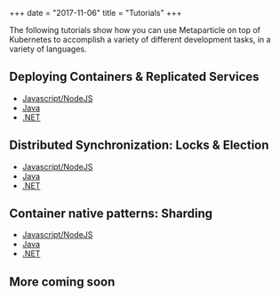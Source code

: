 +++
date = "2017-11-06"
title = "Tutorials"
+++

The following tutorials show how you can use Metaparticle on top of Kubernetes to
accomplish a variety of different development tasks, in a variety of languages.

## Deploying Containers & Replicated Services
   * [Javascript/NodeJS](/tutorials/javascript/)
   * [Java](/tutorials/java/)
   * [.NET](/tutorials/dotnet/)

## Distributed Synchronization: Locks & Election
   * [Javascript/NodeJS](/tutorials/javascript-sync/)
   * [Java](/tutorials/java-sync/)
   * [.NET](/tutorials/dotnet-sync/)

## Container native patterns: Sharding
   * [Javascript/NodeJS](/tutorials/javascript-sharding/)
   * [Java](/tutorials/java-sharding/)
   * [.NET](/tutorials/dotnet-sharding/)

## More coming soon

